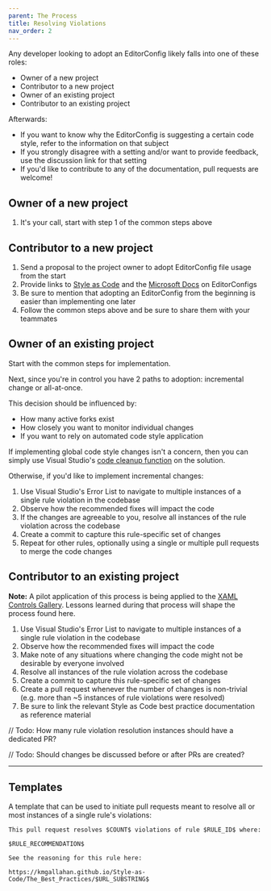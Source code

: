 ```yaml
---
parent: The Process
title: Resolving Violations
nav_order: 2
---
```


Any developer looking to adopt an EditorConfig likely falls into one of these roles:

* Owner of a new project
* Contributor to a new project
* Owner of an existing project
* Contributor to an existing project

Afterwards:

* If you want to know why the EditorConfig is suggesting a certain code style, refer to the information on that subject
* If you strongly disagree with a setting and/or want to provide feedback, use the discussion link for that setting
* If you'd like to contribute to any of the documentation, pull requests are welcome!

## Owner of a new project

1. It's your call, start with step 1 of the common steps above

## Contributor to a new project

1. Send a proposal to the project owner to adopt EditorConfig file usage from the start
2. Provide links to [Style as Code](https://kmgallahan.github.io/Style-as-Code/) and the [Microsoft Docs](https://docs.microsoft.com/visualstudio/ide/create-portable-custom-editor-options) on EditorConfigs
3. Be sure to mention that adopting an EditorConfig from the beginning is easier than implementing one later
4. Follow the common steps above and be sure to share them with your teammates

## Owner of an existing project

Start with the common steps for implementation.

Next, since you're in control you have 2 paths to adoption: incremental change or all-at-once.

This decision should be influenced by:

* How many active forks exist
* How closely you want to monitor individual changes
* If you want to rely on automated code style application

If implementing global code style changes isn't a concern, then you can simply use Visual Studio's [code cleanup function](https://docs.microsoft.com/visualstudio/ide/code-styles-and-code-cleanup?#apply-code-styles) on the solution.

Otherwise, if you'd like to implement incremental changes:

1. Use Visual Studio's Error List to navigate to multiple instances of a single rule violation in the codebase
2. Observe how the recommended fixes will impact the code
3. If the changes are agreeable to you, resolve all instances of the rule violation across the codebase
4. Create a commit to capture this rule-specific set of changes
5. Repeat for other rules, optionally using a single or multiple pull requests to merge the code changes

## Contributor to an existing project

**Note:** A pilot application of this process is being applied to the [XAML Controls Gallery](https://github.com/microsoft/Xaml-Controls-Gallery). Lessons learned during that process will shape the process found here.

1. Use Visual Studio's Error List to navigate to multiple instances of a single rule violation in the codebase
2. Observe how the recommended fixes will impact the code
3. Make note of any situations where changing the code might not be desirable by everyone involved
4. Resolve all instances of the rule violation across the codebase
5. Create a commit to capture this rule-specific set of changes
6. Create a pull request whenever the number of changes is non-trivial (e.g. more than ~5 instances of rule violations were resolved)
7. Be sure to link the relevant Style as Code best practice documentation as reference material

// Todo: How many rule violation resolution instances should have a dedicated PR?

// Todo: Should changes be discussed before or after PRs are created?

---

## Templates

A template that can be used to initiate pull requests meant to resolve all or most instances of a single rule's violations:

```
This pull request resolves $COUNT$ violations of rule $RULE_ID$ where:

$RULE_RECOMMENDATION$

See the reasoning for this rule here:

https://kmgallahan.github.io/Style-as-Code/The_Best_Practices/$URL_SUBSTRING$
```